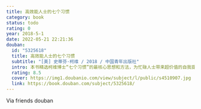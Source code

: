 ```yaml
---
title: 高效能人士的七个习惯
category: book
status: todo
rating: 0
year: 2018-5-1
date: 2022-05-21 22:21:36
douban:
  id: "5325618"
  title: 高效能人士的七个习惯
  subtitle: "[美] 史蒂芬·柯维 / 2018 / 中国青年出版社"
  intro: 本书精选柯维博士“七个习惯”的最核心思想和方法，为忙碌人士带来超价值的自我提升体验。用最少的时间，参透高效能人士的持续成功之路。
  rating: 8.5
  cover: https://img1.doubanio.com/view/subject/l/public/s4510907.jpg
  link: https://book.douban.com/subject/5325618/
---
```


Via friends douban 
